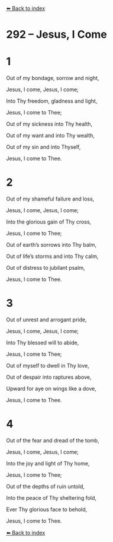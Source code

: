 [⬅️ Back to index](../README.md)

# 292 – Jesus, I Come





# 1

Out of my bondage, sorrow and night,

Jesus, I come, Jesus, I come;

Into Thy freedom, gladness and light,

Jesus, I come to Thee;

Out of my sickness into Thy health,

Out of my want and into Thy wealth,

Out of my sin and into Thyself,

Jesus, I come to Thee.



# 2

Out of my shameful failure and loss,

Jesus, I come, Jesus, I come;

Into the glorious gain of Thy cross,

Jesus, I come to Thee;

Out of earth’s sorrows into Thy balm,

Out of life’s storms and into Thy calm,

Out of distress to jubilant psalm,

Jesus, I come to Thee.



# 3

Out of unrest and arrogant pride,

Jesus, I come, Jesus, I come;

Into Thy blessed will to abide,

Jesus, I come to Thee;

Out of myself to dwell in Thy love,

Out of despair into raptures above,

Upward for aye on wings like a dove,

Jesus, I come to Thee.



# 4

Out of the fear and dread of the tomb,

Jesus, I come, Jesus, I come;

Into the joy and light of Thy home,

Jesus, I come to Thee;

Out of the depths of ruin untold,

Into the peace of Thy sheltering fold,

Ever Thy glorious face to behold,

Jesus, I come to Thee.

[⬅️ Back to index](../README.md)
